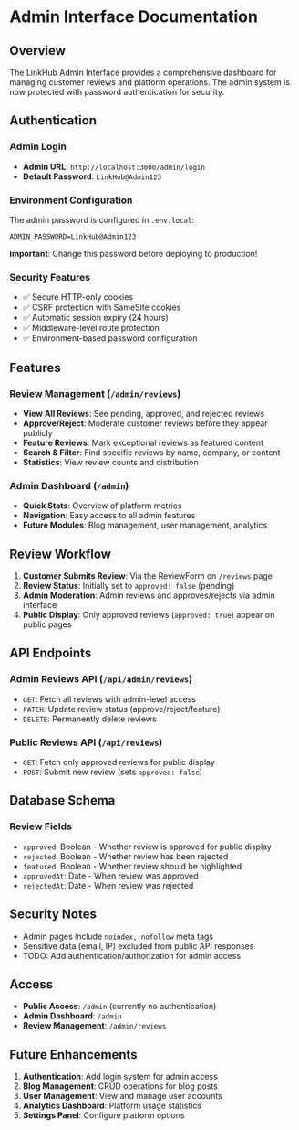 # Admin Interface Documentation

## Overview
The LinkHub Admin Interface provides a comprehensive dashboard for managing customer reviews and platform operations. The admin system is now protected with password authentication for security.

## Authentication

### Admin Login
- **Admin URL**: `http://localhost:3000/admin/login`
- **Default Password**: `LinkHub@Admin123`

### Environment Configuration
The admin password is configured in `.env.local`:
```env
ADMIN_PASSWORD=LinkHub@Admin123
```
**Important**: Change this password before deploying to production!

### Security Features
- ✅ Secure HTTP-only cookies
- ✅ CSRF protection with SameSite cookies  
- ✅ Automatic session expiry (24 hours)
- ✅ Middleware-level route protection
- ✅ Environment-based password configuration

## Features

### Review Management (`/admin/reviews`)
- **View All Reviews**: See pending, approved, and rejected reviews
- **Approve/Reject**: Moderate customer reviews before they appear publicly
- **Feature Reviews**: Mark exceptional reviews as featured content
- **Search & Filter**: Find specific reviews by name, company, or content
- **Statistics**: View review counts and distribution

### Admin Dashboard (`/admin`)
- **Quick Stats**: Overview of platform metrics
- **Navigation**: Easy access to all admin features
- **Future Modules**: Blog management, user management, analytics

## Review Workflow

1. **Customer Submits Review**: Via the ReviewForm on `/reviews` page
2. **Review Status**: Initially set to `approved: false` (pending)
3. **Admin Moderation**: Admin reviews and approves/rejects via admin interface
4. **Public Display**: Only approved reviews (`approved: true`) appear on public pages

## API Endpoints

### Admin Reviews API (`/api/admin/reviews`)
- `GET`: Fetch all reviews with admin-level access
- `PATCH`: Update review status (approve/reject/feature)
- `DELETE`: Permanently delete reviews

### Public Reviews API (`/api/reviews`)
- `GET`: Fetch only approved reviews for public display
- `POST`: Submit new review (sets `approved: false`)

## Database Schema

### Review Fields
- `approved`: Boolean - Whether review is approved for public display
- `rejected`: Boolean - Whether review has been rejected
- `featured`: Boolean - Whether review should be highlighted
- `approvedAt`: Date - When review was approved
- `rejectedAt`: Date - When review was rejected

## Security Notes

- Admin pages include `noindex, nofollow` meta tags
- Sensitive data (email, IP) excluded from public API responses
- TODO: Add authentication/authorization for admin access

## Access

- **Public Access**: `/admin` (currently no authentication)
- **Admin Dashboard**: `/admin`
- **Review Management**: `/admin/reviews`

## Future Enhancements

1. **Authentication**: Add login system for admin access
2. **Blog Management**: CRUD operations for blog posts
3. **User Management**: View and manage user accounts
4. **Analytics Dashboard**: Platform usage statistics
5. **Settings Panel**: Configure platform options
